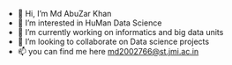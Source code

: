 - 👋 Hi, I’m Md AbuZar Khan
- 👀 I’m interested in HuMan Data Science
- 🌱 I’m currently working on informatics and big data units
- 💞️ I’m looking to collaborate on Data science projects  
- 📫 you can find me here md2002766@st.jmi.ac.in


